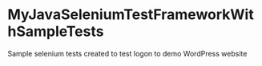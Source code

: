 # MyJavaSeleniumTestFrameworkWithSampleTests
Sample selenium tests created to test logon to demo WordPress website
